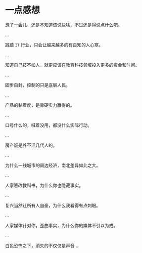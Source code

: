 # 一点感想

想了一会儿，还是不知道该说些啥，不过还是得说点什么吧。

…

践踏 `IT` 行业，只会让越来越多的有良知的人心寒。

…

知道自己技不如人，就更应该在教育科技领域投入更多的资金和时间。

…

固步自封，控制的只是底层人民。

…

产品的黏着度，是靠硬实力赢得的。

…

口号什么的，喊着没用，都没什么实际行动。

…

房产饭是养不活几代人的。

…

为什么一线城市的周边经济，南北差异如此之大。

…

人家篡改教科书，为什么你也隐藏事实。

…

复兴当然让所有人自豪，为什么我看得有点刺眼。

…

人家媒体针对你，歪曲事实，为什么你的媒体不引以为戒。

…

白色恐怖之下，消失的不仅仅是声音 …